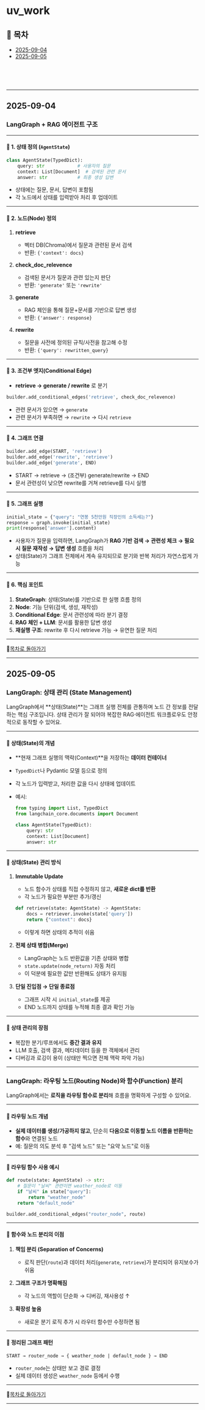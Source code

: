 # uv_work

## 📅 목차

- [2025-09-04](#2025-09-04)
- [2025-09-05](#2025-09-05)
  
<br><br><br>

---

## 2025-09-04

### LangGraph + RAG 에이전트 구조

---

#### 🔹 1. 상태 정의 (`AgentState`)

```python
class AgentState(TypedDict):
    query: str            # 사용자의 질문
    context: List[Document]  # 검색된 관련 문서
    answer: str           # 최종 생성 답변
```

* 상태에는 질문, 문서, 답변이 포함됨
* 각 노드에서 상태를 입력받아 처리 후 업데이트

---

#### 🔹 2. 노드(Node) 정의

1. **retrieve**

   * 벡터 DB(Chroma)에서 질문과 관련된 문서 검색
   * 반환: `{'context': docs}`
2. **check\_doc\_relevence**

   * 검색된 문서가 질문과 관련 있는지 판단
   * 반환: `'generate'` 또는 `'rewrite'`
3. **generate**

   * RAG 체인을 통해 질문+문서를 기반으로 답변 생성
   * 반환: `{'answer': response}`
4. **rewrite**

   * 질문을 사전에 정의된 규칙/사전을 참고해 수정
   * 반환: `{'query': rewritten_query}`

---

#### 🔹 3. 조건부 엣지(Conditional Edge)

* **retrieve → generate / rewrite** 로 분기

```python
builder.add_conditional_edges('retrieve', check_doc_relevence)
```

* 관련 문서가 있으면 → `generate`
* 관련 문서가 부족하면 → `rewrite` → 다시 `retrieve`

---

#### 🔹 4. 그래프 연결

```python
builder.add_edge(START, 'retrieve')
builder.add_edge('rewrite', 'retrieve')
builder.add_edge('generate', END)
```

* START → retrieve → (조건부) generate/rewrite → END
* 문서 관련성이 낮으면 rewrite를 거쳐 retrieve를 다시 실행

---

#### 🔹 5. 그래프 실행

```python
initial_state = {"query": "연봉 5천만원 직장인의 소득세는?"}
response = graph.invoke(initial_state)
print(response['answer'].content)
```

* 사용자가 질문을 입력하면, LangGraph가 **RAG 기반 검색 → 관련성 체크 → 필요 시 질문 재작성 → 답변 생성** 흐름을 처리
* 상태(State)가 그래프 전체에서 계속 유지되므로 분기와 반복 처리가 자연스럽게 가능

---

#### 🔹 6. 핵심 포인트

1. **StateGraph**: 상태(State)를 기반으로 한 실행 흐름 정의
2. **Node**: 기능 단위(검색, 생성, 재작성)
3. **Conditional Edge**: 문서 관련성에 따라 분기 결정
4. **RAG 체인 + LLM**: 문서를 활용한 답변 생성
5. **재실행 구조**: rewrite 후 다시 retrieve 가능 → 유연한 질문 처리

---

📅[목차로 돌아가기](#-목차)

---

## 2025-09-05

### LangGraph: 상태 관리 (State Management)

LangGraph에서 \*\*상태(State)\*\*는 그래프 실행 전체를 관통하며 노드 간 정보를 전달하는 핵심 구조입니다.
상태 관리가 잘 되어야 복잡한 RAG·에이전트 워크플로우도 안정적으로 동작할 수 있어요.

---

#### 🔹 상태(State)의 개념

* \*\*현재 그래프 실행의 맥락(Context)\*\*을 저장하는 **데이터 컨테이너**
* `TypedDict`나 Pydantic 모델 등으로 정의
* 각 노드가 입력받고, 처리한 값을 다시 상태에 업데이트
* 예시:

  ```python
  from typing import List, TypedDict
  from langchain_core.documents import Document

  class AgentState(TypedDict):
      query: str
      context: List[Document]
      answer: str
  ```

---

#### 🔹 상태(State) 관리 방식

1. **Immutable Update**

   * 노드 함수가 상태를 직접 수정하지 않고, **새로운 dict를 반환**
   * 각 노드가 필요한 부분만 추가/갱신

   ```python
   def retrieve(state: AgentState) -> AgentState:
       docs = retriever.invoke(state['query'])
       return {"context": docs}
   ```

   * 이렇게 하면 상태의 추적이 쉬움

2. **전체 상태 병합(Merge)**

   * LangGraph는 노드 반환값을 기존 상태와 병합
   * `state.update(node_return)` 자동 처리
   * 이 덕분에 필요한 값만 반환해도 상태가 유지됨

3. **단일 진입점 → 단일 종료점**

   * 그래프 시작 시 `initial_state`를 제공
   * END 노드까지 상태를 누적해 최종 결과 확인 가능

---

#### 🔹 상태 관리의 장점

* 복잡한 분기/루프에서도 **중간 결과 유지**
* LLM 호출, 검색 결과, 메타데이터 등을 한 객체에서 관리
* 디버깅과 로깅이 용이 (상태만 찍으면 전체 맥락 파악 가능)

---

### LangGraph: 라우팅 노드(Routing Node)와 함수(Function) 분리

LangGraph에서는 **로직을 라우팅 함수로 분리**해 흐름을 명확하게 구성할 수 있어요.

---

#### 🔹 라우팅 노드 개념

* **실제 데이터를 생성/가공하지 않고**, 단순히 **다음으로 이동할 노드 이름을 반환하는 함수**와 연결된 노드
* 예: 질문의 의도 분석 후 "검색 노드" 또는 "요약 노드"로 이동

---

#### 🔹 라우팅 함수 사용 예시

```python
def route(state: AgentState) -> str:
    # 질문이 "날씨" 관련이면 weather_node로 이동
    if "날씨" in state["query"]:
        return "weather_node"
    return "default_node"

builder.add_conditional_edges("router_node", route)
```

---

#### 🔹 함수와 노드 분리의 이점

1. **책임 분리 (Separation of Concerns)**

   * 로직 판단(`route`)과 데이터 처리(`generate`, `retrieve`)가 분리되어 유지보수가 쉬움
2. **그래프 구조가 명확해짐**

   * 각 노드의 역할이 단순화 → 디버깅, 재사용성 ↑
3. **확장성 높음**

   * 새로운 분기 로직 추가 시 라우터 함수만 수정하면 됨

---

#### 🔹 정리된 그래프 패턴

```
START → router_node → { weather_node | default_node } → END
```

* `router_node`는 상태만 보고 경로 결정
* 실제 데이터 생성은 `weather_node` 등에서 수행

---

📅[목차로 돌아가기](#-목차)

---


